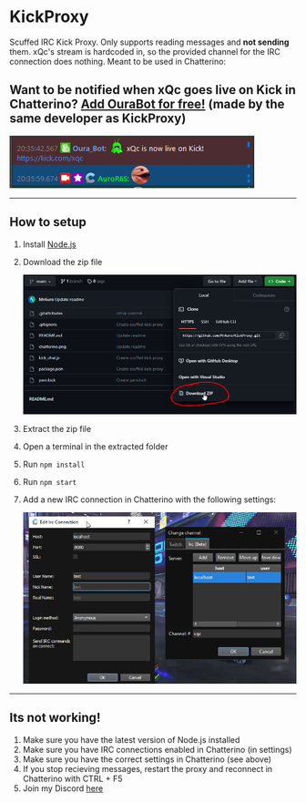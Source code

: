 # KickProxy

Scuffed IRC Kick Proxy. Only supports reading messages and **not sending** them. xQc's stream is hardcoded in,
so the provided channel for the IRC connection does nothing. Meant to be used in Chatterino:

## Want to be notified when xQc goes live on Kick in Chatterino? [Add OuraBot for free!](https://ourabot.com) (made by the same developer as KickProxy)

![ourabot](bot.png)

---

## How to setup

1. Install [Node.js](https://nodejs.org/en/download/)
2. Download the zip file

   ![image](download.png)

3. Extract the zip file
4. Open a terminal in the extracted folder
5. Run `npm install`
6. Run `npm start`
7. Add a new IRC connection in Chatterino with the following settings:

   ![image](chatterino.png)

---

## Its not working!

1. Make sure you have the latest version of Node.js installed
2. Make sure you have IRC connections enabled in Chatterino (in settings)
3. Make sure you have the correct settings in Chatterino (see above)
4. If you stop recieving messages, restart the proxy and reconnect in Chatterino with CTRL + F5
5. Join my Discord [here](https://discord.gg/ZHqpuszdaM)
